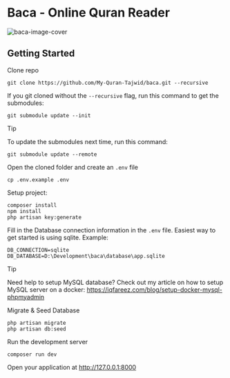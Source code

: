 # Baca - Online Quran Reader

![baca-image-cover](https://baca-opengraph.vercel.app/api/default?alt=1)

## Getting Started

Clone repo

```shell
git clone https://github.com/My-Quran-Tajwid/baca.git --recursive
```

If you git cloned without the `--recursive` flag, run this command to get the submodules:

```shell
git submodule update --init
```

> [!TIP]
> To update the submodules next time, run this command:
> ```shell
> git submodule update --remote
> ```


Open the cloned folder and create an `.env` file

```shell
cp .env.example .env
```

Setup project:

```shell
composer install
npm install
php artisan key:generate
```

Fill in the Database connection information in the `.env` file. Easiest way to get started is using sqlite. Example:

```env
DB_CONNECTION=sqlite
DB_DATABASE=D:\Development\baca\database\app.sqlite
```

> [!TIP]
> Need help to setup MySQL database? Check out my article on how to setup MySQL server on a docker: https://iqfareez.com/blog/setup-docker-mysql-phpmyadmin

Migrate & Seed Database

```shell
php artisan migrate
php artisan db:seed
```

Run the development server

```shell
composer run dev
```

Open your application at http://127.0.0.1:8000
